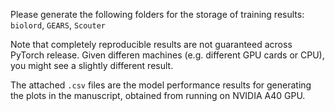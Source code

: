 Please generate the following folders for the storage of training results:
`biolord`, `GEARS`, `Scouter`

Note that completely reproducible results are not guaranteed across PyTorch release. Given differen machines (e.g. different GPU cards or CPU), you might see a slightly different result. 

The attached `.csv` files are the model performance results for generating the plots in the manuscript, obtained from running on NVIDIA A40 GPU.